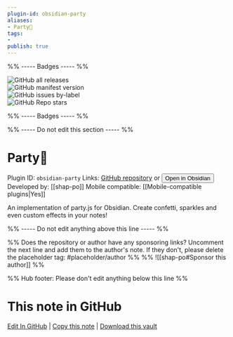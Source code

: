 ```yaml
---
plugin-id: obsidian-party
aliases:
- Party🎉
tags: 
- 
publish: true
---
```


%% ----- Badges ----- %%

![GitHub all releases](https://img.shields.io/github/downloads/shap-po/obsidian-party/total?color=573E7A&logo=github&style=for-the-badge)   
![GitHub manifest version](https://img.shields.io/github/manifest-json/v/shap-po/obsidian-party?color=573E7A&logo=github&style=for-the-badge)   
![GitHub issues by-label](https://img.shields.io/github/issues/shap-po/obsidian-party/help%20wanted?color=573E7A&logo=github&style=for-the-badge)   
![GitHub Repo stars](https://img.shields.io/github/stars/shap-po/obsidian-party?color=573E7A&logo=github&style=for-the-badge)

%% ----- Badges ----- %%

%% ----- Do not edit this section ----- %%

# Party🎉

Plugin ID: `obsidian-party`
Links: [GitHub repository](https://github.com/shap-po/obsidian-party) or [<button id=HH>Open in Obsidian</button>](obsidian://show-plugin?id=obsidian-party)
Developed by: [[shap-po]]
Mobile compatible: [[Mobile-compatible plugins|Yes]]

An implementation of party.js for Obsidian. Create confetti, sparkles and even custom effects in your notes!

%% ----- Do not edit anything above this line ----- %% 

%% Does the repository or author have any sponsoring links? Uncomment the next line and add them to the author's note. If they don't, please delete the placeholder tag: #placeholder/author %%
%% ![[shap-po#Sponsor this author]] %%

%% Hub footer: Please don't edit anything below this line %%

# This note in GitHub

<span class="git-footer">[Edit In GitHub](https://github.dev/obsidian-community/obsidian-hub/blob/main/02%20-%20Community%20Expansions/02.05%20All%20Community%20Expansions/Plugins/obsidian-party.md "git-hub-edit-note") | [Copy this note](https://raw.githubusercontent.com/obsidian-community/obsidian-hub/main/02%20-%20Community%20Expansions/02.05%20All%20Community%20Expansions/Plugins/obsidian-party.md "git-hub-copy-note") | [Download this vault](https://github.com/obsidian-community/obsidian-hub/archive/refs/heads/main.zip "git-hub-download-vault") </span>
